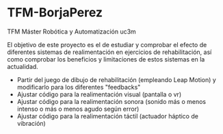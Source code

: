 # TFM-BorjaPerez
TFM Máster Robótica y Automatización uc3m

El objetivo de este proyecto es el de estudiar y comprobar el efecto de diferentes sistemas de realimentación en ejercicios de rehabilitación, así como comprobar los beneficios y limitaciones de estos sistemas en la actualidad.
- Partir del juego de dibujo de rehabilitación (empleando Leap Motion) y modificarlo para los diferentes "feedbacks"
- Ajustar código para la realimentación visual (pantalla o vr)
- Ajustar código para la realimentación sonora (sonido más o menos intenso o más o menos agudo según error)
- Ajustar código para la realimentación táctil (actuador háptico de vibración)
